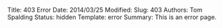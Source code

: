 Title: 403 Error
Date: 2014/03/25
Modified:
Slug: 403
Authors: Tom Spalding
Status: hidden
Template: error
Summary: This is an error page.
